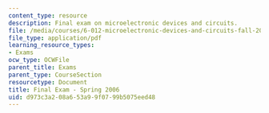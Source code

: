 ```yaml
---
content_type: resource
description: Final exam on microelectronic devices and circuits.
file: /media/courses/6-012-microelectronic-devices-and-circuits-fall-2009/d973c3a208a653a99f0799b5075eed48_MIT6_012F09_final_s06.pdf
file_type: application/pdf
learning_resource_types:
- Exams
ocw_type: OCWFile
parent_title: Exams
parent_type: CourseSection
resourcetype: Document
title: Final Exam - Spring 2006
uid: d973c3a2-08a6-53a9-9f07-99b5075eed48
---
```

